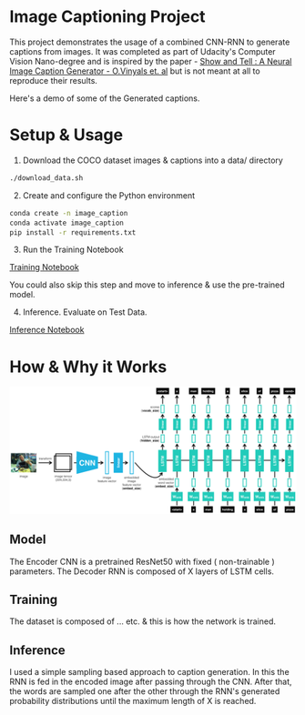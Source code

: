 # Image Captioning Project


This project demonstrates the usage of a combined CNN-RNN to generate captions from images. 
It was completed as part of Udacity's Computer Vision Nano-degree and is inspired by
the paper - [Show and Tell : A Neural Image Caption Generator - O.Vinyals et. al](https://arxiv.org/abs/1411.4555v2)  but is not meant at all to reproduce their results. 

Here's a demo of some of the Generated captions. 



# Setup & Usage

1. Download the COCO dataset images & captions into a data/ directory 
```bash
./download_data.sh
```

2. Create and configure the Python environment
```bash
conda create -n image_caption 
conda activate image_caption
pip install -r requirements.txt
```
3. Run the Training Notebook

[Training Notebook](1_Train_Model.ipynb)

You could also skip this step and move to inference & use the pre-trained model. 

4. Inference. Evaluate on Test Data.

[Inference Notebook](2_Inference.ipynb)


# How & Why it Works 

![Encoder Decoder Model](images/encoder-decoder.png)

## Model
The Encoder CNN is a pretrained ResNet50 with fixed ( non-trainable ) parameters. 
The Decoder RNN is composed of X layers of LSTM cells. 


## Training
The dataset is composed of ... etc. & this is how the network is trained. 


## Inference
I used a simple sampling based approach to caption generation. 
In this the RNN is fed in the encoded image after passing through the CNN. 
After that, the words are sampled one after the other through the RNN's generated probability distributions
until the maximum length of X is reached. 


